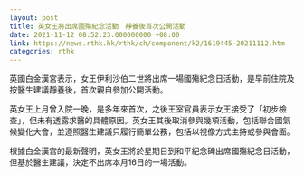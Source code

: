 ```yaml
---
layout: post
title: 英女王將出席國殤紀念活動　靜養後首次公開活動
date: 2021-11-12 08:52:23.000000000 +08:00
link: https://news.rthk.hk/rthk/ch/component/k2/1619445-20211112.htm
categories: rthk
---
```


英國白金漢宮表示，女王伊利沙伯二世將出席一場國殤紀念日活動，是早前住院及按醫生建議靜養後，首次親自參加公開活動。

英女王上月曾入院一晚，是多年來首次，之後王室官員表示女王接受了「初步檢查」，但未有透露求醫的具體原因。英女王其後取消參與幾項活動，包括聯合國氣候變化大會，並遵照醫生建議只履行簡單公務，包括以視像方式主持或參與會面。

根據白金漢宮的最新聲明，英女王將於星期日到和平紀念碑出席國殤紀念日活動，但基於醫生建議，決定不出席本月16日的一場活動。
